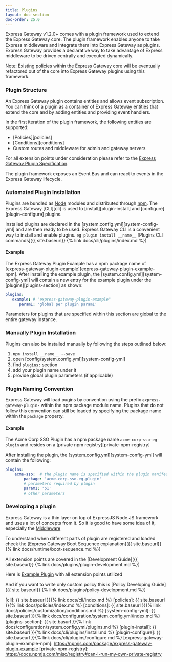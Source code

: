 ```yaml
---
title: Plugins
layout: doc-section
doc-order: 25.0
---
```


Express Gateway v1.2.0+ comes with a plugin framework used to extend the Express Gateway core.
The plugin framework enables anyone to take Express middleware and integrate them into Express Gateway as plugins. Express Gateway provides a declarative way to take advantage of Express middleware to be driven centrally and executed dynamically.

Note: Existing policies within the Express Gateway core will be eventually refactored out of the core into Express Gateway plugins using this framework.

### Plugin Structure

An Express Gateway plugin contains entities and allows event subscription. You can think of a plugin as a container of Express Gateway entities that extend the core and by adding entities and providing event handlers.

In the first iteration of the plugin framework, the following entities are supported:

* [Policies][policies]
* [Conditions][conditions]
* Custom routes and middleware for admin and gateway servers

For all extension points under consideration please refer to the [Express Gateway Plugin Specification](https://docs.google.com/document/d/1jSDul2n_xbeKNtnek69M79-geur6aTWShAcBZ9evD0E/edit).

The plugin framework exposes an Event Bus and can react to events in the Express Gateway lifecycle.

### Automated Plugin Installation

Plugins are bundled as [Node](https://www.nodejs.org) modules and distributed through [npm](https://www.npmjs.com).
The Express Gateway [CLI][cli] is used to [install][plugin-install] and [configure][plugin-configure] plugins.

Installed plugins are declared in the [system.config.yml][system-config-yml] and are then ready to be used.
Express Gateway CLI is a convenient way to install and enable plugins.
`eg plugin install __name__`
[Plugins CLI commands]({{ site.baseurl}} {% link docs/cli/plugins/index.md %})

#### Example
The Express Gateway Plugin Example has a npm package name of [express-gateway-plugin-example][express-gateway-plugin-example-npm].
After installing the example plugin, the [system.config.yml][system-config-yml] will contain a new entry for the example plugin under the [plugins][plugins-section] as shown:

```yml
plugins:
   example: # "express-gateway-plugin-example"
      param1: 'global per plugin param1'
```

Parameters for plugins that are specified within this section are global to the entire gateway instance.

### Manually Plugin Installation
Plugins can also be installed manually by following the steps outlined below:

1. `npm install __name__ --save`
2. open [config/system.config.yml][system-config-yml]
3. find `plugins:` section
4. add your plugin name under it
5. provide global plugin parameters (if applicable)

### Plugin Naming Convention
Express Gateway will load pugins by convention using the prefix `express-gateway-plugin-` within the npm package module name. Plugins that do not follow this convention can still be loaded by specifying the package name within the `package` property.

#### Example
The Acme Corp SSO Plugin has a npm package name `acme-corp-sso-eg-plugin` and resides on a [private npm registry][private-npm-registry]

After installing the plugin, the [system.config.yml][system-config-yml] will contain the following:

```yml
plugins:
    acme-sso:  # the plugin name is specified within the plugin manifest
        package: 'acme-corp-sso-eg-plugin'
        # parameters required by plugin
        param1: 'p1'
        # other parameters

```

### Developing a plugin
Express Gateway is a thin layer on top of ExpressJS Node.JS framework and uses a lot of concepts from it. So it is good to have some idea of it, especially the [Middleware](https://expressjs.com/en/guide/writing-middleware.html)

To understand when different parts of plugin are registered and loaded check the [Express Gateway Boot Sequence explanation]({{ site.baseurl}} {% link docs/runtime/boot-sequence.md %})

All extension points are covered in the
[Development Guide]({{ site.baseurl}} {% link docs/plugins/plugin-development.md %})

Here is [Example Plugin](https://github.com/ExpressGateway/express-gateway-plugin-example) with all extension points utilized

And if you want to write only custom policy this is [Policy Developing Guide]({{ site.baseurl}} {% link docs/plugins/policy-development.md %})

[cli]: {{ site.baseurl }}{% link docs/cli/index.md %}
[policies]: {{ site.baseurl }}{% link docs/policies/index.md %}
[conditions]: {{ site.baseurl }}{% link docs/policies/customization/conditions.md %}
[system-config-yml]: {{ site.baseurl }}{% link docs/configuration/system.config.yml/index.md %}
[plugins-section]: {{ site.basurl }}{% link docs/configuration/system.config.yml/plugins.md %}
[plugin-install]: {{ site.baseurl }}{% link docs/cli/plugins/install.md %}
[plugin-configure]: {{ site.baseurl }}{% link docs/cli/plugins/configure.md %}
[express-gateway-plugin-example-npm]: https://npmjs.com/package/express-gateway-plugin-example
[private-npm-registry]: https://docs.npmjs.com/misc/registry#can-i-run-my-own-private-registry
